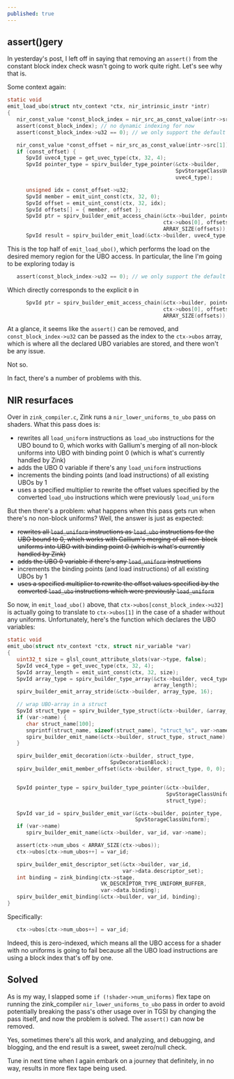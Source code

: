```yaml
---
published: true
---
```

## assert()gery

In yesterday's post, I left off in saying that removing an `assert()` from the constant block index check wasn't going to work quite right. Let's see why that is.

Some context again:
```c
static void
emit_load_ubo(struct ntv_context *ctx, nir_intrinsic_instr *intr)
{
   nir_const_value *const_block_index = nir_src_as_const_value(intr->src[0]);
   assert(const_block_index); // no dynamic indexing for now
   assert(const_block_index->u32 == 0); // we only support the default UBO for now

   nir_const_value *const_offset = nir_src_as_const_value(intr->src[1]);
   if (const_offset) {
      SpvId uvec4_type = get_uvec_type(ctx, 32, 4);
      SpvId pointer_type = spirv_builder_type_pointer(&ctx->builder,
                                                      SpvStorageClassUniform,
                                                      uvec4_type);

      unsigned idx = const_offset->u32;
      SpvId member = emit_uint_const(ctx, 32, 0);
      SpvId offset = emit_uint_const(ctx, 32, idx);
      SpvId offsets[] = { member, offset };
      SpvId ptr = spirv_builder_emit_access_chain(&ctx->builder, pointer_type,
                                                  ctx->ubos[0], offsets,
                                                  ARRAY_SIZE(offsets));
      SpvId result = spirv_builder_emit_load(&ctx->builder, uvec4_type, ptr);
```
This is the top half of `emit_load_ubo()`, which performs the load on the desired memory region for the UBO access. In particular, the line I'm going to be exploring today is
```c
   assert(const_block_index->u32 == 0); // we only support the default UBO for now
```
Which directly corresponds to the explicit `0` in
```c
      SpvId ptr = spirv_builder_emit_access_chain(&ctx->builder, pointer_type,
                                                  ctx->ubos[0], offsets,
                                                  ARRAY_SIZE(offsets));
```
At a glance, it seems like the `assert()` can be removed, and `const_block_index->u32` can be passed as the index to the `ctx->ubos` array, which is where all the declared UBO variables are stored, and there won't be any issue.

Not so.

In fact, there's a number of problems with this.

## NIR resurfaces
Over in `zink_compiler.c`, Zink runs a `nir_lower_uniforms_to_ubo` pass on shaders. What this pass does is:
* rewrites all `load_uniform` instructions as `load_ubo` instructions for the UBO bound to 0, which works with Gallium's merging of all non-block uniforms into UBO with binding point 0 (which is what's currently handled by Zink)
* adds the UBO 0 variable if there's any `load_uniform` instructions
* increments the binding points (and load instructions) of all existing UBOs by 1
* uses a specified multiplier to rewrite the offset values specified by the converted `load_ubo` instructions which were previously `load_uniform`

But then there's a problem: what happens when this pass gets run when there's no non-block uniforms? Well, the answer is just as expected:
* ~~rewrites all `load_uniform` instructions as `load_ubo` instructions for the UBO bound to 0, which works with Gallium's merging of all non-block uniforms into UBO with binding point 0 (which is what's currently handled by Zink)~~
* ~~adds the UBO 0 variable if there's any `load_uniform` instructions~~
* increments the binding points (and load instructions) of all existing UBOs by 1
* ~~uses a specified multiplier to rewrite the offset values specified by the converted `load_ubo` instructions which were previously `load_uniform`~~

So now, in `emit_load_ubo()` above, that `ctx->ubos[const_block_index->u32]` is actually going to translate to `ctx->ubos[1]` in the case of a shader without any uniforms. Unfortunately, here's the function which declares the UBO variables:

```c
static void
emit_ubo(struct ntv_context *ctx, struct nir_variable *var)
{
   uint32_t size = glsl_count_attribute_slots(var->type, false);
   SpvId vec4_type = get_uvec_type(ctx, 32, 4);
   SpvId array_length = emit_uint_const(ctx, 32, size);
   SpvId array_type = spirv_builder_type_array(&ctx->builder, vec4_type,
                                               array_length);
   spirv_builder_emit_array_stride(&ctx->builder, array_type, 16);

   // wrap UBO-array in a struct
   SpvId struct_type = spirv_builder_type_struct(&ctx->builder, &array_type, 1);
   if (var->name) {
      char struct_name[100];
      snprintf(struct_name, sizeof(struct_name), "struct_%s", var->name);
      spirv_builder_emit_name(&ctx->builder, struct_type, struct_name);
   }

   spirv_builder_emit_decoration(&ctx->builder, struct_type,
                                 SpvDecorationBlock);
   spirv_builder_emit_member_offset(&ctx->builder, struct_type, 0, 0);


   SpvId pointer_type = spirv_builder_type_pointer(&ctx->builder,
                                                   SpvStorageClassUniform,
                                                   struct_type);

   SpvId var_id = spirv_builder_emit_var(&ctx->builder, pointer_type,
                                         SpvStorageClassUniform);
   if (var->name)
      spirv_builder_emit_name(&ctx->builder, var_id, var->name);

   assert(ctx->num_ubos < ARRAY_SIZE(ctx->ubos));
   ctx->ubos[ctx->num_ubos++] = var_id;

   spirv_builder_emit_descriptor_set(&ctx->builder, var_id,
                                     var->data.descriptor_set);
   int binding = zink_binding(ctx->stage,
                              VK_DESCRIPTOR_TYPE_UNIFORM_BUFFER,
                              var->data.binding);
   spirv_builder_emit_binding(&ctx->builder, var_id, binding);
}
```
Specifically:
```c
   ctx->ubos[ctx->num_ubos++] = var_id;
```
Indeed, this is zero-indexed, which means all the UBO access for a shader with no uniforms is going to fail because all the UBO load instructions are using a block index that's off by one.

## Solved
As is my way, I slapped some `if (!shader->num_uniforms)` flex tape on running the zink_compiler `nir_lower_uniforms_to_ubo` pass in order to avoid potentially breaking the pass's other usage over in TGSI by changing the pass itself, and now the problem is solved. The `assert()` can now be removed.

Yes, sometimes there's all this work, and analyzing, and debugging, and blogging, and the end result is a sweet, sweet zero/null check.

Tune in next time when I again embark on a journey that definitely, in no way, results in more flex tape being used.
